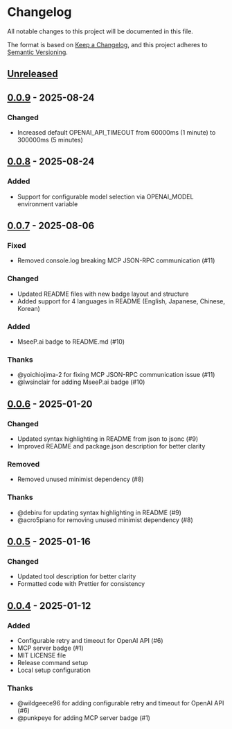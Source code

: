 # Changelog

All notable changes to this project will be documented in this file.

The format is based on [Keep a Changelog](https://keepachangelog.com/en/1.0.0/),
and this project adheres to [Semantic Versioning](https://semver.org/spec/v2.0.0.html).

## [Unreleased]

## [0.0.9] - 2025-08-24

### Changed

- Increased default OPENAI_API_TIMEOUT from 60000ms (1 minute) to 300000ms (5 minutes)

## [0.0.8] - 2025-08-24

### Added

- Support for configurable model selection via OPENAI_MODEL environment variable

## [0.0.7] - 2025-08-06

### Fixed

- Removed console.log breaking MCP JSON-RPC communication (#11)

### Changed

- Updated README files with new badge layout and structure
- Added support for 4 languages in README (English, Japanese, Chinese, Korean)

### Added

- MseeP.ai badge to README.md (#10)

### Thanks

- @yoichiojima-2 for fixing MCP JSON-RPC communication issue (#11)
- @lwsinclair for adding MseeP.ai badge (#10)

## [0.0.6] - 2025-01-20

### Changed

- Updated syntax highlighting in README from json to jsonc (#9)
- Improved README and package.json description for better clarity

### Removed

- Removed unused minimist dependency (#8)

### Thanks

- @debiru for updating syntax highlighting in README (#9)
- @acro5piano for removing unused minimist dependency (#8)

## [0.0.5] - 2025-01-16

### Changed

- Updated tool description for better clarity
- Formatted code with Prettier for consistency

## [0.0.4] - 2025-01-12

### Added

- Configurable retry and timeout for OpenAI API (#6)
- MCP server badge (#1)
- MIT LICENSE file
- Release command setup
- Local setup configuration

### Thanks

- @wildgeece96 for adding configurable retry and timeout for OpenAI API (#6)
- @punkpeye for adding MCP server badge (#1)

[Unreleased]: https://github.com/yoshiko-pg/o3-search-mcp/compare/v0.0.9...HEAD
[0.0.9]: https://github.com/yoshiko-pg/o3-search-mcp/compare/v0.0.8...v0.0.9
[0.0.8]: https://github.com/yoshiko-pg/o3-search-mcp/compare/v0.0.7...v0.0.8
[0.0.7]: https://github.com/yoshiko-pg/o3-search-mcp/compare/v0.0.6...v0.0.7
[0.0.6]: https://github.com/yoshiko-pg/o3-search-mcp/compare/v0.0.5...v0.0.6
[0.0.5]: https://github.com/yoshiko-pg/o3-search-mcp/compare/v0.0.4...v0.0.5
[0.0.4]: https://github.com/yoshiko-pg/o3-search-mcp/compare/v0.0.3...v0.0.4
